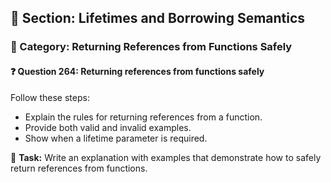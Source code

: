 ## 📘 Section: Lifetimes and Borrowing Semantics  
### 🔹 Category: Returning References from Functions Safely  
#### ❓ Question 264: Returning references from functions safely

Follow these steps:

- Explain the rules for returning references from a function.
- Provide both valid and invalid examples.
- Show when a lifetime parameter is required.

🔧 **Task:** Write an explanation with examples that demonstrate how to safely return references from functions.
